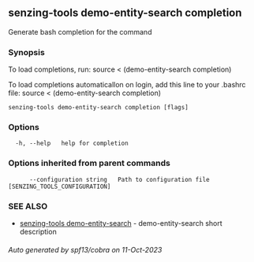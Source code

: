 ## senzing-tools demo-entity-search completion

Generate bash completion for the command

### Synopsis

To load completions, run:
source < (demo-entity-search completion)

To load completions automaticallon on login, add this line to your .bashrc file:
source < (demo-entity-search completion)


```
senzing-tools demo-entity-search completion [flags]
```

### Options

```
  -h, --help   help for completion
```

### Options inherited from parent commands

```
      --configuration string   Path to configuration file [SENZING_TOOLS_CONFIGURATION]
```

### SEE ALSO

* [senzing-tools demo-entity-search](senzing-tools_demo-entity-search.md)	 - demo-entity-search short description

###### Auto generated by spf13/cobra on 11-Oct-2023
